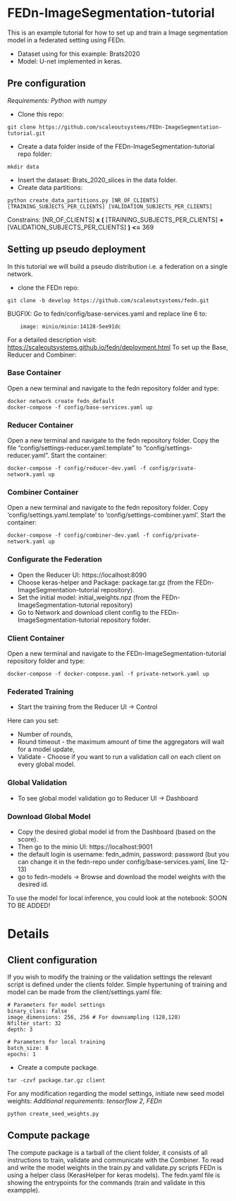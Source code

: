 # FEDn-ImageSegmentation-tutorial

This is an example tutorial for how to set up and train a Image segmentation model in a federated setting using FEDn. 
- Dataset using for this example: Brats2020
- Model: U-net implemented in keras.

## Pre configuration
*Requirements: Python with numpy*

- Clone this repo:
```
git clone https://github.com/scaleoutsystems/FEDn-ImageSegmentation-tutorial.git
```
- Create a data folder inside of the FEDn-ImageSegmentation-tutorial repo folder:
```
mkdir data
```
- Insert the dataset: Brats_2020_slices in the data folder.
- Create data partitions:
```
python create_data_partitions.py [NR_OF_CLIENTS] [TRAINING_SUBJECTS_PER_CLIENTS] [VALIDATION_SUBJECTS_PER_CLIENTS]
```
Constrains: \[NR_OF_CLIENTS] **x** **(** \[TRAINING_SUBJECTS_PER_CLIENTS] **+** \[VALIDATION_SUBJECTS_PER_CLIENTS] **)** **<=** 369


## Setting up pseudo deployment
In this tutorial we will build a pseudo distribution i.e. a federation on a single network.

- clone the FEDn repo:
```
git clone -b develop https://github.com/scaleoutsystems/fedn.git
```
BUGFIX: 
Go to fedn/config/base-services.yaml and replace line 6 to:
```
    image: minio/minio:14128-5ee91dc
```


For a detailed description visit: https://scaleoutsystems.github.io/fedn/deployment.html
To set up the Base, Reducer and Combiner:
### Base Container
Open a new terminal and navigate to the fedn repository folder and type:
```
docker network create fedn_default
docker-compose -f config/base-services.yaml up
```
### Reducer Container
Open a new terminal and navigate to the fedn repository folder.
Copy the file “config/settings-reducer.yaml.template” to “config/settings-reducer.yaml”.
Start the container:
```
docker-compose -f config/reducer-dev.yaml -f config/private-network.yaml up 
```
### Combiner Container
Open a new terminal and navigate to the fedn repository folder.
Copy ‘config/settings.yaml.template’ to ‘config/settings-combiner.yaml’.
Start the container:
```
docker-compose -f config/combiner-dev.yaml -f config/private-network.yaml up 
```
### Configurate the Federation
- Open the Reducer UI: https://localhost:8090
- Choose keras-helper and Package: package.tar.gz (from the FEDn-ImageSegmentation-tutorial repository).
- Set the initial model: initial_weights.npz (from the FEDn-ImageSegmentation-tutorial repository)
- Go to Network and download client config to the FEDn-ImageSegmentation-tutorial repository folder.

### Client Container
Open a new terminal and navigate to the FEDn-ImageSegmentation-tutorial repository folder and type:

```
docker-compose -f docker-compose.yaml -f private-network.yaml up 
```
### Federated Training
- Start the training from the Reducer UI -> Control

Here can you set: 
- Number of rounds, 
- Round timeout - the maximum amount of time the aggregators will wait for a model update,
- Validate - Choose if you want to run a validation call on each client on every global model.
### Global Validation
- To see global model validation go to Reducer UI -> Dashboard
### Download Global Model
- Copy the desired global model id from the Dashboard (based on the score).
- Then go to the minio UI: https://localhost:9001
- the default login is username: fedn_admin, password: password (but you can change it in the fedn-repo under config/base-services.yaml, line 12-13)
- go to fedn-models -> Browse and download the model weights with the desired id.

To use the model for local inference, you could look at the notebook: SOON TO BE ADDED!

# Details
## Client configuration
If you wish to modify the training or the validation settings the relevant script is defined under the clients folder. Simple hypertuning of training and model can be made from the client/settings.yaml file:
```
# Parameters for model settings
binary_class: False
image_dimensions: 256, 256 # For downsampling (128,128)
Nfilter_start: 32
depth: 3

# Parameters for local training
batch_size: 8
epochs: 1

```
- Create a compute package. 
```
tar -czvf package.tar.gz client

```
For any modification regarding the model settings, initiate new seed model weights:
*Additional requirements: tensorflow 2, FEDn*

```
python create_seed_weights.py 
```
## Compute package
The compute package is a tarball of the client folder, it consists of all instructions to train, validate and communicate with the Combiner.
To read and write the model weights in the train.py and validate.py scripts FEDn is using a helper class (KerasHelper for keras models).
The fedn.yaml file is showing the entrypoints for the commands (train and validate in this exampple).

